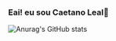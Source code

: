 ### Eai! eu sou Caetano Leal👋
![Anurag's GitHub stats](https://github-readme-stats.vercel.app/api?username=CaetanoLeal&show_icons=true&theme=highcontrast)
